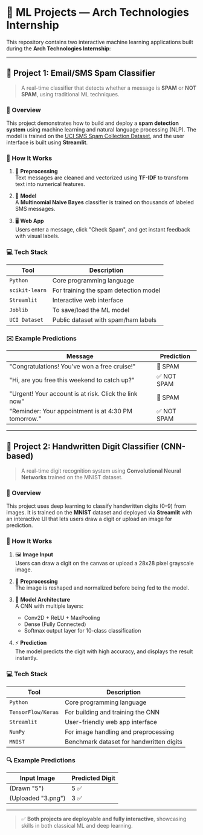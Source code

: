 # 🧠 ML Projects — Arch Technologies Internship

This repository contains two interactive machine learning applications built during the **Arch Technologies Internship**:

---

## 📧 Project 1: Email/SMS Spam Classifier

> A real-time classifier that detects whether a message is **SPAM** or **NOT SPAM**, using traditional ML techniques.

### 🚀 Overview

This project demonstrates how to build and deploy a **spam detection system** using machine learning and natural language processing (NLP). The model is trained on the [UCI SMS Spam Collection Dataset](https://archive.ics.uci.edu/ml/datasets/sms+spam+collection), and the user interface is built using **Streamlit**.

### 🧠 How It Works

1. 🧹 **Preprocessing**  
   Text messages are cleaned and vectorized using **TF-IDF** to transform text into numerical features.

2. 🤖 **Model**  
   A **Multinomial Naive Bayes** classifier is trained on thousands of labeled SMS messages.

3. 🖥️ **Web App**  
   Users enter a message, click "Check Spam", and get instant feedback with visual labels.

### 💻 Tech Stack

| Tool           | Description                                 |
|----------------|---------------------------------------------|
| `Python`       | Core programming language                   |
| `scikit-learn` | For training the spam detection model       |
| `Streamlit`    | Interactive web interface                   |
| `Joblib`       | To save/load the ML model                   |
| `UCI Dataset`  | Public dataset with spam/ham labels         |

### ✉️ Example Predictions

| Message                                               | Prediction  |
|-------------------------------------------------------|-------------|
| "Congratulations! You’ve won a free cruise!"          | 🚨 SPAM     |
| "Hi, are you free this weekend to catch up?"          | ✅ NOT SPAM |
| "Urgent! Your account is at risk. Click the link now" | 🚨 SPAM     |
| "Reminder: Your appointment is at 4:30 PM tomorrow."  | ✅ NOT SPAM |

---

## 🔢 Project 2: Handwritten Digit Classifier (CNN-based)

> A real-time digit recognition system using **Convolutional Neural Networks** trained on the MNIST dataset.

### 🚀 Overview

This project uses deep learning to classify handwritten digits (0–9) from images. It is trained on the **MNIST** dataset and deployed via **Streamlit** with an interactive UI that lets users draw a digit or upload an image for prediction.

### 🧠 How It Works

1. 🖼️ **Image Input**  
   Users can draw a digit on the canvas or upload a 28x28 pixel grayscale image.

2. 🔄 **Preprocessing**  
   The image is reshaped and normalized before being fed to the model.

3. 🧠 **Model Architecture**  
   A CNN with multiple layers:
   - Conv2D + ReLU + MaxPooling
   - Dense (Fully Connected)
   - Softmax output layer for 10-class classification

4. ⚡ **Prediction**  
   The model predicts the digit with high accuracy, and displays the result instantly.

### 💻 Tech Stack

| Tool            | Description                              |
|-----------------|------------------------------------------|
| `Python`        | Core programming language                |
| `TensorFlow/Keras` | For building and training the CNN    |
| `Streamlit`     | User-friendly web app interface          |
| `NumPy` | For image handling and preprocessing     |
| `MNIST`         | Benchmark dataset for handwritten digits |

### 🔍 Example Predictions

| Input Image        | Predicted Digit |
|--------------------|-----------------|
| (Drawn "5")        | 5 ✅             |
| (Uploaded "3.png") | 3 ✅             |

---

> ✅ **Both projects are deployable and fully interactive**, showcasing skills in both classical ML and deep learning.

